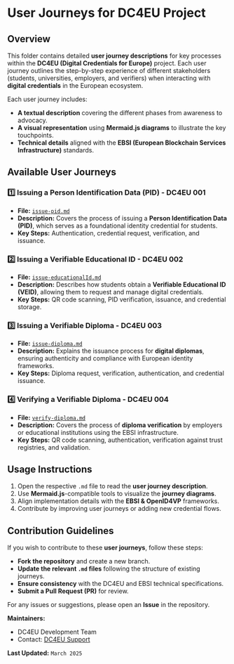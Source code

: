 # User Journeys for DC4EU Project

## Overview

This folder contains detailed **user journey descriptions** for key processes within the **DC4EU (Digital Credentials for Europe)** project. Each user journey outlines the step-by-step experience of different stakeholders (students, universities, employers, and verifiers) when interacting with **digital credentials** in the European ecosystem.

Each user journey includes:
- **A textual description** covering the different phases from awareness to advocacy.
- **A visual representation** using **Mermaid.js diagrams** to illustrate the key touchpoints.
- **Technical details** aligned with the **EBSI (European Blockchain Services Infrastructure)** standards.


## Available User Journeys

### 1️⃣ **Issuing a Person Identification Data (PID) - DC4EU 001**
- **File:** [`issue-pid.md`](./dc4eu-001.md)
- **Description:** Covers the process of issuing a **Person Identification Data (PID)**, which serves as a foundational identity credential for students.
- **Key Steps:** Authentication, credential request, verification, and issuance.

### 2️⃣ **Issuing a Verifiable Educational ID - DC4EU 002**
- **File:** [`issue-educationalId.md`](./dc4eu-002.md)
- **Description:** Describes how students obtain a **Verifiable Educational ID (VEID)**, allowing them to request and manage digital credentials.
- **Key Steps:** QR code scanning, PID verification, issuance, and credential storage.

### 3️⃣ **Issuing a Verifiable Diploma - DC4EU 003**
- **File:** [`issue-diploma.md`](./dc4eu-003.md)
- **Description:** Explains the issuance process for **digital diplomas**, ensuring authenticity and compliance with European identity frameworks.
- **Key Steps:** Diploma request, verification, authentication, and credential issuance.

### 4️⃣ **Verifying a Verifiable Diploma - DC4EU 004**
- **File:** [`verify-diploma.md`](./dc4eu-004.md)
- **Description:** Covers the process of **diploma verification** by employers or educational institutions using the EBSI infrastructure.
- **Key Steps:** QR code scanning, authentication, verification against trust registries, and validation.


## Usage Instructions

1. Open the respective `.md` file to read the **user journey description**.
2. Use **Mermaid.js**-compatible tools to visualize the **journey diagrams**.
3. Align implementation details with the **EBSI & OpenID4VP** frameworks.
4. Contribute by improving user journeys or adding new credential flows.


## Contribution Guidelines

If you wish to contribute to these **user journeys**, follow these steps:
- **Fork the repository** and create a new branch.
- **Update the relevant `.md` files** following the structure of existing journeys.
- **Ensure consistency** with the DC4EU and EBSI technical specifications.
- **Submit a Pull Request (PR)** for review.

For any issues or suggestions, please open an **Issue** in the repository.


**Maintainers:**  
- DC4EU Development Team  
- Contact: [DC4EU Support](mailto:support@dc4eu.eu)  

**Last Updated:** `March 2025`

